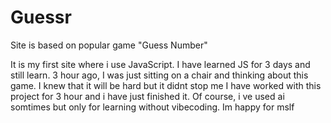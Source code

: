 # Guessr
Site is based on popular game "Guess Number"

It is my first site where i use JavaScript. I have learned JS for 3 days and still learn.
3 hour ago, I was just sitting on a chair and thinking about this game.
I knew that it will be hard but it didnt stop me
I have worked with this project for 3 hour and i have just finished it.
Of course, i ve used ai somtimes but only for learning without vibecoding.
Im happy for mslf
